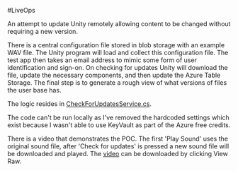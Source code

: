 #LiveOps

An attempt to update Unity remotely allowing content to be changed without requiring a new version. 

There is a central configuration file stored in blob storage with an example WAV file. The Unity program will load and collect this configuration file. The test app then takes an email address to mimic some form of user identification and sign-on. On checking for updates Unity will download the file, update the necessary components, and then update the Azure Table Storage. The final step is to generate a rough view of what versions of files the user base has.

The logic resides in [CheckForUpdatesService.cs](https://github.com/sihoulton/LiveOpsTest/blob/master/Assets/CheckForUpdatesService.cs).

The code can't be run locally as I've removed the hardcoded settings which exist because I wasn't able to use KeyVault as part of the Azure free credits. 

There is a video that demonstrates the POC.  The first 'Play Sound' uses the original sound file, after 'Check for updates' is pressed a new sound file will be downloaded and played. The [video](https://github.com/sihoulton/LiveOpsTest/blob/master/Demo.mp4) can be downloaded by clicking View Raw.

